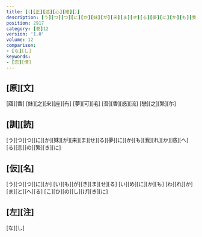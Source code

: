 ```yaml
---
title: [（][正][述][心][緒][）]
description: [う][つ][つ][に][か][妹][が][来][ま][せ][る][夢][に][か][も][我][れ][か][惑][へ][る][恋][の][繁][き][に]
position: 2917
category: [巻]12
version: '1.0'
volume: 12
comparison:
- [な][し]
keywords:
- [恋][情]
---
```


## [原][文]

[寤][香] [妹][之][来][座][有] [夢][可][毛] [吾][香][惑][流] [戀][之][繁][尓]

## [訓][読]

[う][つ][つ][に][か][妹][が][来][ま][せ][る][夢][に][か][も][我][れ][か][惑][へ][る][恋][の][繁][き][に]

## [仮][名]

[う][つ][つ][に][か] [い][も][が][き][ま][せ][る] [い][め][に][か][も] [わ][れ][か][ま][と][へ][る] [こ][ひ][の][し][げ][き][に]

## [左][注]

[な][し]
